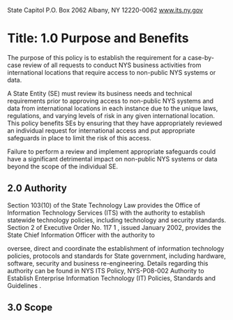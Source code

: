 State Capitol P.O. Box 2062 Albany, NY 12220-0062 www.its.ny.gov



# Title: **1.0 Purpose and Benefits**

The purpose of this policy is to establish the requirement for a case-by-case review of all requests to conduct NYS business activities from international locations that require access to non-public NYS systems or data.

A State Entity (SE) must review its business needs and technical requirements prior to approving access to non-public NYS systems and data from international locations in each instance due to the unique laws, regulations, and varying levels of risk in any given international location. This policy benefits SEs by ensuring that they have appropriately reviewed an individual request for international access and put appropriate safeguards in place to limit the risk of this access.

Failure to perform a review and implement appropriate safeguards could have a significant detrimental impact on non-public NYS systems or data beyond the scope of the individual SE.

## **2.0 Authority**

Section 103(10) of the State Technology Law provides the Office of Information Technology Services (ITS) with the authority to establish statewide technology policies, including technology and security standards. Section 2 of Executive Order No. 117 1 , issued January 2002, provides the State Chief Information Officer with the authority to

oversee, direct and coordinate the establishment of information technology policies, protocols and standards for State government, including hardware, software, security and business re-engineering. Details regarding this authority can be found in NYS ITS Policy, NYS-P08-002 Authority to Establish Enterprise Information Technology (IT) Policies, Standards and Guidelines .

## **3.0 Scope**